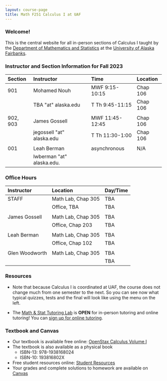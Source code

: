 ```yaml
---
layout: course-page
title: Math F251 Calculus I at UAF
---
```


### Welcome!

This is the central website for all in-person sections of Calculus I 
taught by the [Department of Mathematics and Statistics](http://www.uaf.edu/dms)
at the [University of Alaska Fairbanks](http://www.uaf.edu).

### Instructor and Section Information for Fall 2023

| Section | Instructor                  |    | Time             | Location |
| :-------|:----------------------------|----| :----------------| :--------|
| 901     | Mohamed Nouh                |    | MWF 9:15-10:15   | Chap 106 |
|         | TBA "at" alaska.edu   |    | T Th  9:45-11:15 | Chap 106 |
||||||
| 902, 903     | James Gossell                |    | MWF 11:45-12:45  | Chap 106 |
|         | jegossell "at" alaska.edu   |    | T Th  11:30-1:00 | Chap 106 |
||||||
| 001     | Leah Berman                |    | asynchronous     | N/A      |
|         | lwberman "at" alaska.edu.   |    |                  |          |

### Office Hours

| Instructor| Location | Day/Time |
| :---------| :------------| :----------|
| STAFF | Math Lab, Chap 305 | TBA|
|               | Office, TBA | TBA|
||||
| James Gossell | Math Lab, Chap 305 | TBA|
|| Office, Chap 203| TBA|
||||
| Leah Berman | Math Lab, Chap 305 | TBA|
|| Office, Chap 102| TBA|
||||
|Glen Woodworth | Math Lab, Chap 305 | TBA|
|||TBA|


### Resources

* Note that because Calculus I is coordinated at UAF, the course does not change much from one semester to the next. So you can see now what typical quizzes, tests and the final will look like using the menu on the left.

* The [Math & Stat Tutoring Lab](https://www.uaf.edu/dms/mathlab/index.php) is **OPEN** for in-person tutoring and online tutoring!  You can [sign up for online tutoring](https://fairbanks.go-redrock.com/).

### Textbook and Canvas

- Our textbook is available free online: [OpenStax Calculus Volume I](https://openstax.org/details/books/calculus-volume-1)
- The textbook is also available as a physical book
    - ISBN-13: 978-1938168024
    - ISBN-10: 193816802X
- Free student resources online: [Student Resources](https://openstax.org/details/books/calculus-volume-1?Student%20resources)
- Your grades and complete solutions to homework are available on [Canvas](https://www.uaf.edu/uaf/current/canvas.php)

